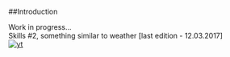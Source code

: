 ##Introduction

Work in progress... </br>
Skills #2, something similar to weather [last edition - 12.03.2017] <br/>
[![yt](https://cloud.githubusercontent.com/assets/19840443/23770932/5f923882-0515-11e7-934f-ef6003e8f2e9.png)](https://youtu.be/ePd5hBHz6CY)
